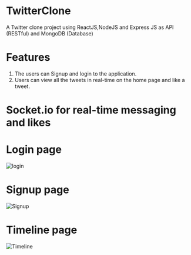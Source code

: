 # TwitterClone

A Twitter clone project using ReactJS,NodeJS and Express JS as API (RESTful) and MongoDB (Database)

# Features 
1. The users can Signup and login to the application.
2. Users can view all the tweets in real-time on the home page and like a tweet.

# Socket.io for real-time messaging and likes

# Login page
![login](https://user-images.githubusercontent.com/22544164/93567217-2cebd700-f943-11ea-9545-86a2f7dbed99.PNG)

# Signup page
![Signup](https://user-images.githubusercontent.com/22544164/93567322-50af1d00-f943-11ea-82d6-a2293c46a444.PNG)

# Timeline page
![Timeline](https://user-images.githubusercontent.com/22544164/93567331-53117700-f943-11ea-8deb-aa7e1ff7813a.PNG)
